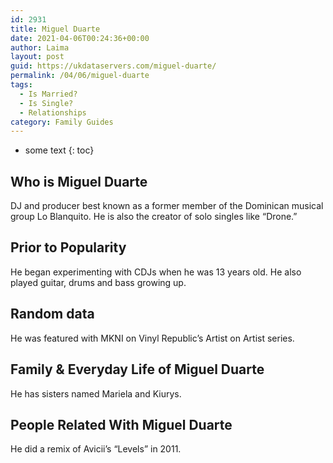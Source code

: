 ```yaml
---
id: 2931
title: Miguel Duarte
date: 2021-04-06T00:24:36+00:00
author: Laima
layout: post
guid: https://ukdataservers.com/miguel-duarte/
permalink: /04/06/miguel-duarte
tags:
  - Is Married?
  - Is Single?
  - Relationships
category: Family Guides
---
```


* some text
{: toc}


## Who is Miguel Duarte
                  
                  
                  
DJ and producer best known as a former member of the Dominican musical group Lo Blanquito. He is also the creator of solo singles like &#8220;Drone.&#8221;  
                  
              
            
              
            
                
                
                
## Prior to Popularity
                  
                  
                  
He began experimenting with CDJs when he was 13 years old. He also played guitar, drums and bass growing up. 
                  
              
            
              
            
                
                
                
## Random data
                  
                  
                  
He was featured with MKNI on Vinyl Republic&#8217;s Artist on Artist series. 
                  
              
            
              
            
                
                
                
## Family & Everyday Life of Miguel Duarte
                  
                  
                  
He has sisters named Mariela and Kiurys. 
                  
              
            
              
            
                
                
                
## People Related With Miguel Duarte
                  
                  
                  
He did a remix of Avicii&#8217;s &#8220;Levels&#8221; in 2011.
                  
              
            
              
            
                
              
            
              
              
            
            
              
            
          
          
          